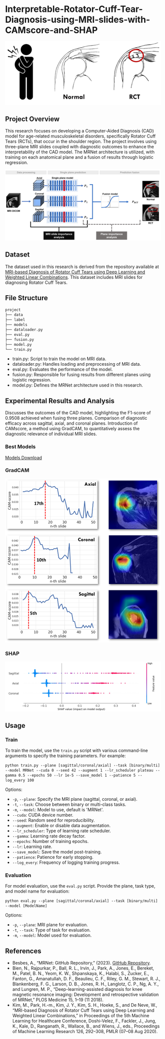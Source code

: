 # Interpretable-Rotator-Cuff-Tear-Diagnosis-using-MRI-slides-with-CAMscore-and-SHAP

![](./images/RCTs.jpg)

## Project Overview
This research focuses on developing a Computer-Aided Diagnosis (CAD) model for age-related musculoskeletal disorders, specifically Rotator Cuff Tears (RCTs), that occur in the shoulder region. The project involves using three-plane MRI slides coupled with diagnostic outcomes to enhance the interpretability of the CAD model. The MRNet architecture is utilized, with training on each anatomical plane and a fusion of results through logistic regression.  

![](./images/project_overview.jpg)

## Dataset
The dataset used in this research is derived from the repository available at [MRI-based Diagnosis of Rotator Cuff Tears using Deep Learning and Weighted Linear Combinations](https://github.com/powersimmani/MRI-based-Diagnosis-of-Rotator-Cuff-Tears-using-Deep-Learning-and-Weighted-Linear-Combinations). This dataset includes MRI slides for diagnosing Rotator Cuff Tears.


## File Structure
```
project
├── data 
├── label  
├── models  
├── dataloader.py  
├── eval.py  
├── fusion.py  
├── model.py  
└── train.py  
```  

- train.py: Script to train the model on MRI data.  
- dataloader.py: Handles loading and preprocessing of MRI data.  
- eval.py: Evaluates the performance of the model.  
- fusion.py: Responsible for fusing results from different planes using logistic regression.  
- model.py: Defines the MRNet architecture used in this research.    

  
## Experimental Results and Analysis
Discusses the outcomes of the CAD model, highlighting the F1-score of 0.9508 achieved when fusing three planes.
Comparison of diagnostic efficacy across sagittal, axial, and coronal planes.
Introduction of CAMscore, a method using GradCAM, to quantitatively assess the diagnostic relevance of individual MRI slides.  

### Best Models
[Models Download](https://doi.org/10.6084/m9.figshare.25035767.v1)

### GradCAM
![](./images/GradCAM.jpg)

### SHAP
![](./images/SHAP.jpg)


## Usage
### Train
To train the model, use the `train.py` script with various command-line arguments to specify the training parameters. For example:

```
python train.py --plane [sagittal/coronal/axial] --task [binary/multi] --model MRNet --cuda 0 --seed 42 --augment 1 --lr_scheduler plateau --gamma 0.5 --epochs 50 --lr 1e-5 --save_model 1 --patience 5 --log_every 100
```

Options:  
- `-p`, `--plane`: Specify the MRI plane (sagittal, coronal, or axial).
- `-t`, `--task`: Choose between binary or multi-class tasks.
- `-m`, `--model`: Model to use, default is 'MRNet'.
- `--cuda`: CUDA device number.
- `--seed`: Random seed for reproducibility.
- `--augment`: Enable or disable data augmentation.
- `--lr_scheduler`: Type of learning rate scheduler.
- `--gamma`: Learning rate decay factor.
- `--epochs`: Number of training epochs.
- `--lr`: Learning rate.
- `--save_model`: Save the model post-training.
- `--patience`: Patience for early stopping.
- `--log_every`: Frequency of logging training progress.

  
### Evaluation
For model evaluation, use the `eval.py` script. Provide the plane, task type, and model name for evaluation:

```
python eval.py --plane [sagittal/coronal/axial] --task [binary/multi] --model [ModelName]
```

Options:  
- `-p`, `--plane`: MRI plane for evaluation.
- `-t`, `--task`: Type of task for evaluation.
- `-m`, `--model`: Model used for evaluation.




## References
- Besbes, A., “MRNet: GitHub Repository,” (2023). [GitHub Repository](https://github.com/ahmedbesbes/mrnet).
- Bien, N., Rajpurkar, P., Ball, R. L., Irvin, J., Park, A., Jones, E., Bereket, M., Patel, B. N., Yeom, K. W., Shpanskaya, K., Halabi, S., Zucker, E., Fanton, G., Amanatullah, D. F., Beaulieu, C. F., Riley, G. M., Stewart, R. J., Blankenberg, F. G., Larson, D. B., Jones, R. H., Langlotz, C. P., Ng, A. Y., and Lungren, M. P., “Deep-learning-assisted diagnosis for knee magnetic resonance imaging: Development and retrospective validation of MRNet,” PLOS Medicine 15, 1–19 (11 2018).
- Kim, M., Park, H.-m., Kim, J. Y., Kim, S. H., Hoeke, S., and De Neve, W., “MRI-based Diagnosis of Rotator Cuff Tears using Deep Learning and Weighted Linear Combinations,” in Proceedings of the 5th Machine Learning for Healthcare Conference, Doshi-Velez, F., Fackler, J., Jung, K., Kale, D., Ranganath, R., Wallace, B., and Wiens, J., eds., Proceedings of Machine Learning Research 126, 292–308, PMLR (07–08 Aug 2020).
